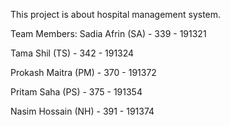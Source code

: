 This project is about hospital management system.

Team Members:
Sadia Afrin (SA) - 339 - 191321

Tama Shil (TS) - 342 - 191324

Prokash Maitra (PM) - 370 - 191372

Pritam Saha (PS) - 375 - 191354

Nasim Hossain (NH) - 391 - 191374